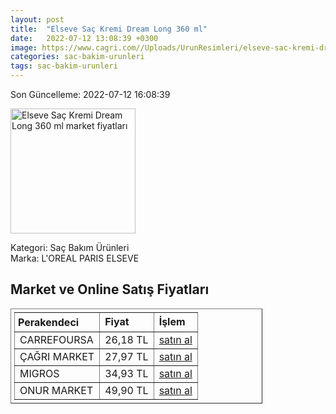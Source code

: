 ```yaml
---
layout: post
title:  "Elseve Saç Kremi Dream Long 360 ml"
date:   2022-07-12 13:08:39 +0300
image: https://www.cagri.com//Uploads/UrunResimleri/elseve-sac-kremi-dream-long-360-ml-82df.jpg
categories: sac-bakim-urunleri
tags: sac-bakim-urunleri
---
```


Son Güncelleme: 2022-07-12 16:08:39

<img src="https://www.cagri.com//Uploads/UrunResimleri/elseve-sac-kremi-dream-long-360-ml-82df.jpg" width="200" alt="Elseve Saç Kremi Dream Long 360 ml market fiyatları" />

Kategori: Saç Bakım Ürünleri
<br />
Marka: L'OREAL PARIS ELSEVE

<h2>Market ve Online Satış Fiyatları</h2>

<table border="1" style="padding: 5px;width:80%;">
  <tr>
    <td style="padding: 5px;"><strong>Perakendeci</strong></td>
    <td><strong>Fiyat</strong></td>
    <td><strong>İşlem</strong></td>
  </tr>
  <tr>
              <td title="CarrefourSA">CARREFOURSA</td>
              <td>26,18 TL</td>
              <td><a title="CarrefourSA" target="_blank" href="https://www.carrefoursa.com/l-oreal-paris-elseve-dream-long-onarici-bakim-sampuani-360ml-p-30254246">satın al</a></td>
            </tr><tr>
              <td title="Çağrı Market">ÇAĞRI MARKET</td>
              <td>27,97 TL</td>
              <td><a title="Çağrı Market" target="_blank" href="https://www.cagri.com/elseve-sac-kremi-dream-long-360-ml">satın al</a></td>
            </tr><tr>
              <td title="Migros">MIGROS</td>
              <td>34,93 TL</td>
              <td><a title="Migros" target="_blank" href="https://www.migros.com.tr/elseve-dream-long-kolay-tarama-sac-bakim-kremi-360-ml-p-20c14f3">satın al</a></td>
            </tr><tr>
              <td title="Onur Market">ONUR MARKET</td>
              <td>49,90 TL</td>
              <td><a title="Onur Market" target="_blank" href="https://www.onurmarket.com/-elseve-sac-kremi-360ml-dream-long--66729">satın al</a></td>
            </tr>
</table>
